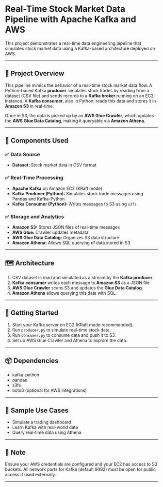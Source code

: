 
# Real-Time Stock Market Data Pipeline with Apache Kafka and AWS

This project demonstrates a real-time data engineering pipeline that simulates stock market data using a Kafka-based architecture deployed on AWS.

---

## 🧠 Project Overview

This pipeline mimics the behavior of a real-time stock market data flow. A Python-based Kafka **producer** simulates stock trades by reading from a dataset (CSV file) and sends records to a **Kafka broker** running on an EC2 instance. A **Kafka consumer**, also in Python, reads this data and stores it in **Amazon S3** in real-time.

Once in S3, the data is picked up by an **AWS Glue Crawler**, which updates the **AWS Glue Data Catalog**, making it queryable via **Amazon Athena**.

---

## 🔧 Components Used

### ✅ Data Source
- **Dataset:** Stock market data in CSV format

### ✅ Real-Time Processing
- **Apache Kafka** on Amazon EC2 (KRaft mode)
- **Kafka Producer (Python):** Simulates stock trade messages using Pandas and Kafka-Python
- **Kafka Consumer (Python):** Writes messages to S3 using `s3fs`

### ✅ Storage and Analytics
- **Amazon S3:** Stores JSON files of real-time messages
- **AWS Glue:** Crawler updates metadata
- **AWS Glue Data Catalog:** Organizes S3 data structure
- **Amazon Athena:** Allows SQL querying of data stored in S3

---

## 🗺️ Architecture

1. CSV dataset is read and simulated as a stream by the **Kafka producer**.
2. **Kafka consumer** writes each message to **Amazon S3** as a JSON file.
3. **AWS Glue Crawler** scans S3 and updates the **Glue Data Catalog**.
4. **Amazon Athena** allows querying this data with SQL.

---

## 🚀 Getting Started

1. Start your Kafka server on EC2 (KRaft mode recommended).
2. Run `producer.py` to simulate real-time stock data.
3. Run `consumer.py` to consume data and push it to S3.
4. Set up AWS Glue Crawler and Athena to explore the data.

---

## 📦 Dependencies

- kafka-python
- pandas
- s3fs
- boto3 (optional for AWS integrations)

---

## 🧪 Sample Use Cases

- Simulate a trading dashboard
- Learn Kafka with real-world data
- Query real-time data using Athena

---

## 📌 Note

Ensure your AWS credentials are configured and your EC2 has access to S3 buckets. All network ports for Kafka (default 9092) must be open for public access if used externally.

---
